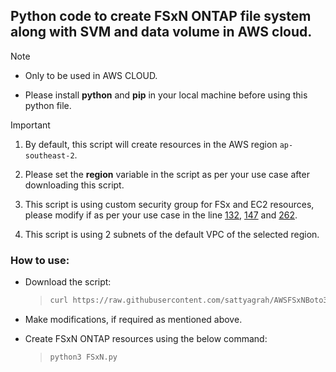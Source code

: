 ## Python code to create FSxN ONTAP file system along with SVM and data volume in AWS cloud. 

> [!NOTE]
> 
> - Only to be used in AWS CLOUD.
> 
> - Please install **python** and **pip** in your local machine before using this python file. 

> [!IMPORTANT] 
>
> 1. By default, this script will create resources in the AWS region `ap-southeast-2`.
> 
> 2. Please set the **region** variable in the script as per your use case after downloading this script.
>
> 3. This script is using custom security group for FSx and EC2 resources, please modify if as per your use case in the line [132](https://github.com/sattyagrah/AWSFSxNBoto3/blob/main/FSxN.py#L132C54-L132C57), [147](https://github.com/sattyagrah/AWSFSxNBoto3/blob/main/FSxN.py#L147C54-L147C57) and [262](https://github.com/sattyagrah/AWSFSxNBoto3/blob/main/FSxN.py#L262C50-L262C64).
>
> 4. This script is using 2 subnets of the default VPC of the selected region. 

### How to use:

- Download the script:

    > ```sh
    > curl https://raw.githubusercontent.com/sattyagrah/AWSFSxNBoto3/refs/heads/main/FSxN.py -o FSxN.py
    > ```

- Make modifications, if required as mentioned above. 


- Create FSxN ONTAP resources using the below command: 

    > ```sh
    > python3 FSxN.py
    > ```